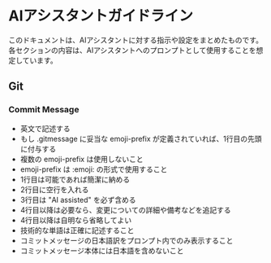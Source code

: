 # AIアシスタントガイドライン

このドキュメントは、AIアシスタントに対する指示や設定をまとめたものです。
各セクションの内容は、AIアシスタントへのプロンプトとして使用することを想定しています。

## Git

### Commit Message

- 英文で記述する
- もし .gitmessage に妥当な emoji-prefix が定義されていれば、1行目の先頭に付与する
- 複数の emoji-prefix は使用しないこと
- emoji-prefix は :emoji: の形式で使用すること
- 1行目は可能であれば簡潔に納める
- 2行目に空行を入れる
- 3行目は "AI assisted" を必ず含める
- 4行目以降は必要なら、変更についての詳細や備考などを追記する
- 4行目以降は自明なら省略してよい
- 技術的な単語は正確に記述すること
- コミットメッセージの日本語訳をプロンプト内でのみ表示すること
- コミットメッセージ本体には日本語を含めないこと
